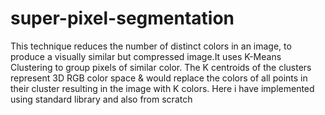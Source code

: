 # super-pixel-segmentation
This technique reduces the number of distinct colors in an image, to produce a visually similar but compressed image.It uses K-Means Clustering to group pixels of similar color. The K centroids of the clusters represent 3D RGB color space &amp; would replace the colors of all points in their cluster resulting in the image with K colors. 
Here i have implemented using standard library and also from scratch
